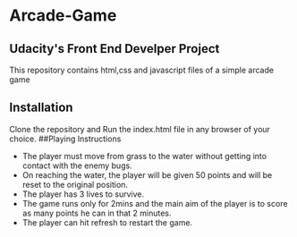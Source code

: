# Arcade-Game
## Udacity's Front End Develper Project
This repository contains html,css and javascript files of a simple arcade game 
## Installation
Clone the repository and Run the index.html file in any browser of your choice.
##Playing Instructions
- The player must move from grass to the water without getting into contact with the enemy bugs.
- On reaching the water, the player will be given 50 points and will be reset to the original position.
- The player has 3 lives to survive.
- The game runs only for 2mins and the main aim of the player is to score as many points he can in that 2 minutes.
- The player can hit refresh to restart the game.

